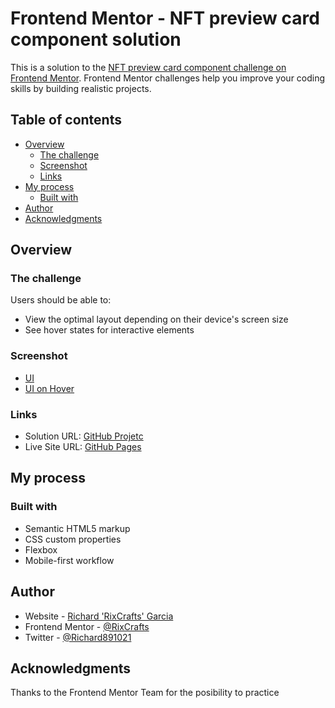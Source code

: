 # Frontend Mentor - NFT preview card component solution

This is a solution to the [NFT preview card component challenge on Frontend Mentor](https://www.frontendmentor.io/challenges/nft-preview-card-component-SbdUL_w0U). Frontend Mentor challenges help you improve your coding skills by building realistic projects. 

## Table of contents

- [Overview](#overview)
  - [The challenge](#the-challenge)
  - [Screenshot](#screenshot)
  - [Links](#links)
- [My process](#my-process)
  - [Built with](#built-with)
- [Author](#author)
- [Acknowledgments](#acknowledgments)

## Overview

### The challenge

Users should be able to:

- View the optimal layout depending on their device's screen size
- See hover states for interactive elements

### Screenshot

- [UI](./design/Screenshot.png)
- [UI on Hover](./design/Screenshot%20Hover.png)

### Links

- Solution URL: [GitHub Projetc](https://github.com/RixCrafts/Frontend-Mentor/tree/master/Projects/NFT%20Preview%20Card)
- Live Site URL: [GitHub Pages](https://rixcrafts.github.io/Frontend-Mentor/Projects/NFT%20Preview%20Card/index.html)

## My process

### Built with

- Semantic HTML5 markup
- CSS custom properties
- Flexbox
- Mobile-first workflow

## Author

- Website - [Richard 'RixCrafts' Garcia](https://www.your-site.com)
- Frontend Mentor - [@RixCrafts](https://www.frontendmentor.io/profile/RixCrafts)
- Twitter - [@Richard891021](https://twitter.com/Richard891021)

## Acknowledgments

Thanks to the Frontend Mentor Team for the posibility to practice